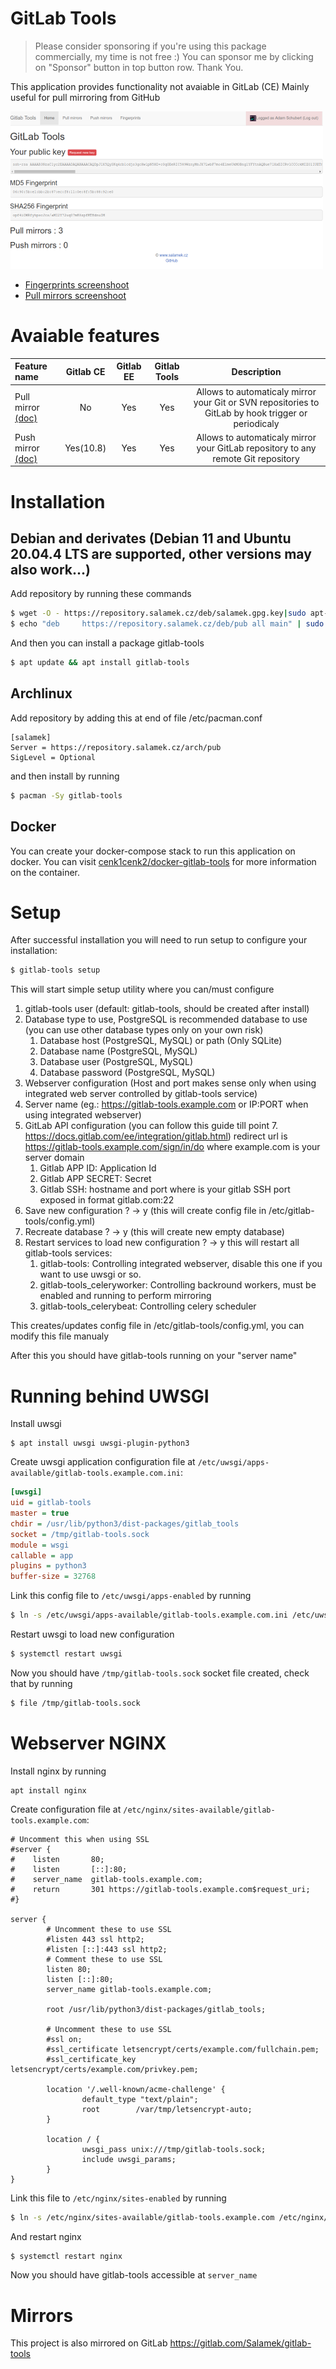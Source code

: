 # GitLab Tools

> Please consider sponsoring if you're using this package commercially, my time is not free :) You can sponsor me by clicking on "Sponsor" button in top button row. Thank You.


This application provides functionality not avaiable in GitLab (CE) Mainly useful for pull mirroring from GitHub

[![Home](doc/img/home_thumb.png)](doc/img/home.png)

- [Fingerprints screenshoot](doc/img/fingerprints.png)
- [Pull mirrors screenshoot](doc/img/pull_mirrors.png)

# Avaiable features

| Feature name | Gitlab CE | Gitlab EE | Gitlab Tools | Description |
| :-- | :-: | :-: | :-: | :-: |
| Pull mirror [(doc)](https://github.com/Salamek/gitlab-tools/wiki/1.-Pull-mirror-configuration-guide) | No | Yes | Yes | Allows to automaticaly mirror your Git or SVN repositories to GitLab by hook trigger or periodicaly |
| Push mirror [(doc)](https://github.com/Salamek/gitlab-tools/wiki/2.-Push-mirror-configuration-guide) | Yes(10.8) | Yes | Yes | Allows to automaticaly mirror your GitLab repository to any remote Git repository |

# Installation

## Debian and derivates (Debian 11 and Ubuntu 20.04.4 LTS are supported, other versions may also work...)

Add repository by running these commands

```bash
$ wget -O - https://repository.salamek.cz/deb/salamek.gpg.key|sudo apt-key add -
$ echo "deb     https://repository.salamek.cz/deb/pub all main" | sudo tee /etc/apt/sources.list.d/salamek.cz.list
```

And then you can install a package gitlab-tools

```bash
$ apt update && apt install gitlab-tools
```

## Archlinux

Add repository by adding this at end of file /etc/pacman.conf

```
[salamek]
Server = https://repository.salamek.cz/arch/pub
SigLevel = Optional
```

and then install by running

```bash
$ pacman -Sy gitlab-tools
```

## Docker

You can create your docker-compose stack to run this application on docker. You can visit [cenk1cenk2/docker-gitlab-tools](https://github.com/cenk1cenk2/docker-gitlab-tools) for more information on the container.

# Setup

After successful installation you will need to run setup to configure your installation:

```bash
$ gitlab-tools setup
```

This will start simple setup utility where you can/must configure

1. gitlab-tools user (default: gitlab-tools, should be created after install)
2. Database type to use, PostgreSQL is recommended database to use (you can use other database types only on your own risk)
   1. Database host (PostgreSQL, MySQL) or path (Only SQLite)
   2. Database name (PostgreSQL, MySQL)
   3. Database user (PostgreSQL, MySQL)
   4. Database password (PostgreSQL, MySQL)
3. Webserver configuration (Host and port makes sense only when using integrated web server controlled by gitlab-tools service)
4. Server name (eg.: https://gitlab-tools.example.com or IP:PORT when using integrated webserver)
5. GitLab API configuration (you can follow this guide till point 7. https://docs.gitlab.com/ee/integration/gitlab.html) redirect url is https://gitlab-tools.example.com/sign/in/do where example.com is your server domain
   1. Gitlab APP ID: Application Id
   2. Gitlab APP SECRET: Secret
   3. Gitlab SSH: hostname and port where is your gitlab SSH port exposed in format gitlab.com:22
6. Save new configuration ? -> y (this will create config file in /etc/gitlab-tools/config.yml)
7. Recreate database ? -> y (this will create new empty database)
8. Restart services to load new configuration ? -> y this will restart all gitlab-tools services:
   1. gitlab-tools: Controlling integrated webserver, disable this one if you want to use uwsgi or so.
   2. gitlab-tools_celeryworker: Controlling backround workers, must be enabled and running to perform mirroring
   3. gitlab-tools_celerybeat: Controlling celery scheduler

This creates/updates config file in /etc/gitlab-tools/config.yml, you can modify this file manualy

After this you should have gitlab-tools running on your "server name"

# Running behind UWSGI

Install uwsgi

```
$ apt install uwsgi uwsgi-plugin-python3
```

Create uwsgi application configuration file at `/etc/uwsgi/apps-available/gitlab-tools.example.com.ini`:

```ini
[uwsgi]
uid = gitlab-tools
master = true
chdir = /usr/lib/python3/dist-packages/gitlab_tools
socket = /tmp/gitlab-tools.sock
module = wsgi
callable = app
plugins = python3
buffer-size = 32768
```

Link this config file to `/etc/uwsgi/apps-enabled` by running

```bash
$ ln -s /etc/uwsgi/apps-available/gitlab-tools.example.com.ini /etc/uwsgi/apps-enabled/
```

Restart uwsgi to load new configuration

```bash
$ systemctl restart uwsgi
```

Now you should have `/tmp/gitlab-tools.sock` socket file created, check that by running

```bash
$ file /tmp/gitlab-tools.sock
```

# Webserver NGINX

Install nginx by running

```
apt install nginx
```

Create configuration file at `/etc/nginx/sites-available/gitlab-tools.example.com`:

```
# Uncomment this when using SSL
#server {
#    listen       80;
#    listen       [::]:80;
#    server_name  gitlab-tools.example.com;
#    return       301 https://gitlab-tools.example.com$request_uri;
#}

server {
        # Uncomment these to use SSL
        #listen 443 ssl http2;
        #listen [::]:443 ssl http2;
        # Comment these to use SSL
        listen 80;
        listen [::]:80;
        server_name gitlab-tools.example.com;

        root /usr/lib/python3/dist-packages/gitlab_tools;

        # Uncomment these to use SSL
        #ssl on;
        #ssl_certificate letsencrypt/certs/example.com/fullchain.pem;
        #ssl_certificate_key letsencrypt/certs/example.com/privkey.pem;

        location '/.well-known/acme-challenge' {
                default_type "text/plain";
                root        /var/tmp/letsencrypt-auto;
        }

        location / {
                uwsgi_pass unix:///tmp/gitlab-tools.sock;
                include uwsgi_params;
        }
}

```

Link this file to `/etc/nginx/sites-enabled` by running

```bash
$ ln -s /etc/nginx/sites-available/gitlab-tools.example.com /etc/nginx/sites-enabled/
```

And restart nginx

```bash
$ systemctl restart nginx
```

Now you should have gitlab-tools accessible at `server_name`

# Mirrors

This project is also mirrored on GitLab https://gitlab.com/Salamek/gitlab-tools
